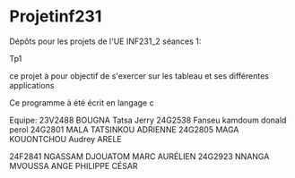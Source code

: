 # Projetinf231
Dépôts pour les projets de l'UE INF231_2 
séances 1:

Tp1

ce projet à pour objectif de s'exercer sur les tableau et ses différentes applications 

Ce programme à été écrit en langage c

Equipe:
23V2488 BOUGNA Tatsa Jerry
24G2538 Fanseu kamdoum donald perol 
24G2801 MALA TATSINKOU ADRIENNE 
24G2805 MAGA KOUONTCHOU Audrey ARELE

24F2841 NGASSAM DJOUATOM MARC AURÉLIEN
24G2923 NNANGA MVOUSSA ANGE PHILIPPE CÉSAR 